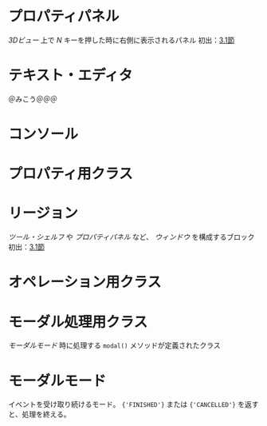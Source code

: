 # プロパティパネル
*3Dビュー* 上で *N* キーを押した時に右側に表示されるパネル
初出：[3.1節](body/chapter_03/01_Sample_7_Delete_face_by_mouse_click.md)

# テキスト・エディタ

＠みこう＠＠＠

# コンソール


# プロパティ用クラス


# リージョン
*ツール・シェルフ* や *プロパティパネル* など、 *ウィンドウ* を構成するブロック
初出：[3.1節](body/chapter_03/01_Sample_7_Delete_face_by_mouse_click.md)


# オペレーション用クラス


# モーダル処理用クラス
*モーダルモード* 時に処理する ```modal()``` メソッドが定義されたクラス


# モーダルモード
イベントを受け取り続けるモード。 ```{'FINISHED'}``` または ```{'CANCELLED'}``` を返すと、処理を終える。
